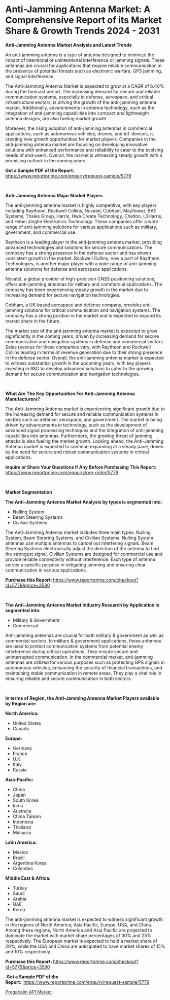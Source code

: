<p><h1>Anti-Jamming Antenna Market: A Comprehensive Report of its Market Share & Growth Trends 2024 - 2031</h1></p><p><strong>Anti-Jamming Antenna Market Analysis and Latest Trends</strong></p>
<p><p>An anti-jamming antenna is a type of antenna designed to minimize the impact of intentional or unintentional interference or jamming signals. These antennas are crucial for applications that require reliable communication in the presence of potential threats such as electronic warfare, GPS jamming, and signal interference.</p><p>The Anti-Jamming Antenna Market is expected to grow at a CAGR of 6.40% during the forecast period. The increasing demand for secure and reliable communication systems, especially in defense, aerospace, and critical infrastructure sectors, is driving the growth of the anti-jamming antenna market. Additionally, advancements in antenna technology, such as the integration of anti-jamming capabilities into compact and lightweight antenna designs, are also fueling market growth.</p><p>Moreover, the rising adoption of anti-jamming antennas in commercial applications, such as autonomous vehicles, drones, and IoT devices, is creating new growth opportunities for market players. Companies in the anti-jamming antenna market are focusing on developing innovative solutions with enhanced performance and reliability to cater to the evolving needs of end-users. Overall, the market is witnessing steady growth with a promising outlook in the coming years.</p></p>
<p><strong>Get a Sample PDF of the Report:&nbsp;</strong> <a href="https://www.reportprime.com/enquiry/request-sample/5779">https://www.reportprime.com/enquiry/request-sample/5779</a></p>
<p>&nbsp;</p>
<p><strong>Anti-Jamming Antenna Major Market Players</strong></p>
<p><p>The anti-jamming antenna market is highly competitive, with key players including Raytheon, Rockwell Collins, Novatel, Cobham, Mayflower, BAE Systems, Thales Group, Harris, Hwa Create Technology, Chelton, L3Harris, and Hebei Jinghe Electronics Technology. These companies offer a wide range of anti-jamming solutions for various applications such as military, government, and commercial use.</p><p>Raytheon is a leading player in the anti-jamming antenna market, providing advanced technologies and solutions for secure communications. The company has a strong presence in the defense sector and has shown consistent growth in the market. Rockwell Collins, now a part of Raytheon Technologies, is another major player with a wide range of anti-jamming antenna solutions for defense and aerospace applications.</p><p>Novatel, a global provider of high-precision GNSS positioning solutions, offers anti-jamming antennas for military and commercial applications. The company has been experiencing steady growth in the market due to increasing demand for secure navigation technologies.</p><p>Cobham, a UK-based aerospace and defense company, provides anti-jamming solutions for critical communication and navigation systems. The company has a strong position in the market and is expected to expand its market share in the future.</p><p>The market size of the anti-jamming antenna market is expected to grow significantly in the coming years, driven by increasing demand for secure communication and navigation systems in defense and commercial sectors. Sales revenue for these companies vary, with Raytheon and Rockwell Collins leading in terms of revenue generation due to their strong presence in the defense sector. Overall, the anti-jamming antenna market is expected to witness substantial growth in the upcoming years, with key players investing in R&D to develop advanced solutions to cater to the growing demand for secure communication and navigation technologies.</p></p>
<p>&nbsp;</p>
<p><strong>What Are The Key Opportunities For Anti-Jamming Antenna Manufacturers?</strong></p>
<p><p>The Anti-Jamming Antenna market is experiencing significant growth due to the increasing demand for secure and reliable communication systems in sectors such as defense, aerospace, and government. The market is being driven by advancements in technology, such as the development of advanced signal processing techniques and the integration of anti-jamming capabilities into antennas. Furthermore, the growing threat of jamming attacks is also fueling the market growth. Looking ahead, the Anti-Jamming Antenna market is expected to continue expanding at a steady pace, driven by the need for secure and robust communication systems in critical applications.</p></p>
<p><strong>Inquire or Share Your Questions If Any Before Purchasing This Report:</strong> <a href="https://www.reportprime.com/enquiry/pre-order/5779">https://www.reportprime.com/enquiry/pre-order/5779</a></p>
<p>&nbsp;</p>
<p><strong>Market Segmentation</strong></p>
<p><strong>The Anti-Jamming Antenna Market Analysis by types is segmented into:</strong></p>
<p><ul><li>Nulling System</li><li>Beam Steering Systems</li><li>Civilian Systems</li></ul></p>
<p><p>The Anti-Jamming Antenna market includes three main types: Nulling System, Beam Steering Systems, and Civilian Systems. Nulling System antennas use multiple antennas to cancel out interfering signals. Beam Steering Systems electronically adjust the direction of the antenna to find the strongest signal. Civilian Systems are designed for commercial use and provide reliable connectivity without interference. Each type of antenna serves a specific purpose in mitigating jamming and ensuring clear communication in various applications.</p></p>
<p><strong>Purchase this Report:&nbsp;</strong><a href="https://www.reportprime.com/checkout?id=5779&price=3590">https://www.reportprime.com/checkout?id=5779&price=3590</a></p>
<p>&nbsp;</p>
<p><strong>The Anti-Jamming Antenna Market Industry Research by Application is segmented into:</strong></p>
<p><ul><li>Military & Government</li><li>Commercial</li></ul></p>
<p><p>Anti-jamming antennas are crucial for both military & government as well as commercial sectors. In military & government applications, these antennas are used to protect communication systems from potential enemy interference during critical operations. They ensure secure and uninterrupted communication. In the commercial market, anti-jamming antennas are utilized for various purposes such as protecting GPS signals in autonomous vehicles, enhancing the security of financial transactions, and maintaining stable communication in remote areas. They play a vital role in ensuring reliable and secure communication in both sectors.</p></p>
<p>&nbsp;</p>
<p><strong>In terms of Region, the Anti-Jamming Antenna Market Players available by Region are:</strong></p>
<p>
    <p> <strong> North America: </strong>
        <ul>
            <li>United States</li>
            <li>Canada</li>
        </ul>
        </p> 
    <p> <strong> Europe: </strong>
        <ul>
            <li>Germany</li>
            <li>France</li>
            <li>U.K.</li>
            <li>Italy</li>
            <li>Russia</li>
        </ul>
        </p> 
    <p> <strong> Asia-Pacific: </strong>
        <ul>
            <li>China</li>
            <li>Japan</li>
            <li>South Korea</li>
            <li>India</li>
            <li>Australia</li>
            <li>China Taiwan</li>
            <li>Indonesia</li>
            <li>Thailand</li>
            <li>Malaysia</li>
        </ul>
        </p> 
    <p> <strong> Latin America: </strong>
        <ul>
            <li>Mexico</li>
            <li>Brazil</li>
            <li>Argentina Korea</li>
            <li>Colombia</li>
        </ul>
        </p> 
    <p> <strong> Middle East & Africa: </strong>
        <ul>
            <li>Turkey</li>
            <li>Saudi</li>
            <li>Arabia</li>
            <li>UAE</li>
            <li>Korea</li>
        </ul>
    </p>
    </p>
<p><p>The anti-jamming antenna market is expected to witness significant growth in the regions of North America, Asia Pacific, Europe, USA, and China. Among these regions, North America and Asia Pacific are projected to dominate the market with market share percentages of 30% and 25% respectively. The European market is expected to hold a market share of 20%, while the USA and China are anticipated to have market shares of 15% and 10% respectively.</p></p>
<p><strong>Purchase this Report: </strong><a href="https://www.reportprime.com/checkout?id=5779&price=3590">https://www.reportprime.com/checkout?id=5779&price=3590</a></p>
<p>&nbsp;<strong>Get a Sample PDF of the Report:&nbsp;&nbsp;</strong><a href="https://www.reportprime.com/enquiry/request-sample/5779">https://www.reportprime.com/enquiry/request-sample/5779</a></p>
<p><strong></strong></p>
<p><p><a href="https://three-jumbo-f6d.notion.site/Pregabalin-API-Market-Growth-Market-Trends-COVID-19-Impact-and-Forecasts-for-period-from-2024-2-c09429f2804043608946808ff8f79e6f">Pregabalin API Market</a></p></p>